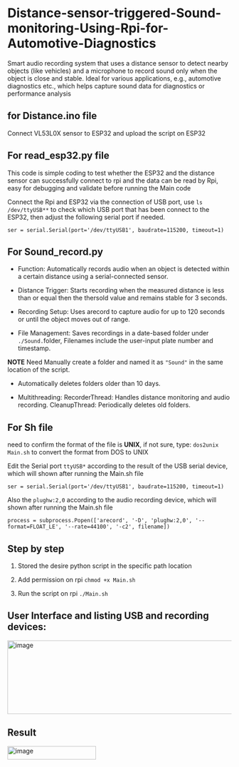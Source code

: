 # Distance-sensor-triggered-Sound-monitoring-Using-Rpi-for-Automotive-Diagnostics
Smart audio recording system that uses a distance sensor to detect nearby objects (like vehicles) and a microphone to record sound only when the object is close and stable.  Ideal for various applications, e.g.,  automotive diagnostics etc., which helps capture sound data for diagnostics or performance analysis

## for Distance.ino file
Connect VL53L0X sensor to ESP32 and upload the script on ESP32 

## For read_esp32.py file
This code is simple coding to test whether the ESP32 and the distance sensor can successfully connect to rpi and the data can be read by Rpi, easy for debugging and validate before running the Main code

Connect the Rpi and ESP32 via the connection of USB port, use `ls /dev/ttyUSB**` to check which USB port that has been connect to the ESP32, then adjust the following serial port if needed.
```
ser = serial.Serial(port='/dev/ttyUSB1', baudrate=115200, timeout=1)
```

## For Sound_record.py
- Function: Automatically records audio when an object is detected within a certain distance using a serial-connected sensor.

- Distance Trigger: Starts recording when the measured distance is less than or equal then the thersold value and remains stable for 3 seconds.

- Recording Setup: Uses arecord to capture audio for up to 120 seconds or until the object moves out of range.

- File Management: Saves recordings in a date-based folder under `./Sound.`folder, 
Filenames include the user-input plate number and timestamp.

**NOTE**
  Need Manually create a folder and named it as `"Sound"` in the same location of the script.
  
- Automatically deletes folders older than 10 days.

- Multithreading:
RecorderThread: Handles distance monitoring and audio recording.
CleanupThread: Periodically deletes old folders.

## For Sh file
need to confirm the format of the file is **UNIX**, if not sure, type:
`dos2unix Main.sh` to convert the format from DOS to UNIX

Edit the Serial port `ttyUSB*` according to the result of the USB serial device, which will shown after running the Main.sh file
```
ser = serial.Serial(port='/dev/ttyUSB1', baudrate=115200, timeout=1)
```

Also the `plughw:2,0` according to the audio recording device, which will shown after running the Main.sh file
```
process = subprocess.Popen(['arecord', '-D', 'plughw:2,0', '--format=FLOAT_LE', '--rate=44100', '-c2', filename])
```

## Step by step

 1. Stored the desire python script in the specific path location

 2. Add permission on rpi
`chmod +x Main.sh`

 3. Run the script on rpi
`./Main.sh`


## User Interface and listing USB and recording devices:
<img width="647" height="165" alt="image" src="https://github.com/user-attachments/assets/93ce1653-71ed-4edc-b0b3-2e3fc128a486" />

## Result
<img width="199" height="30" alt="image" src="https://github.com/user-attachments/assets/0d77a855-3018-4cb9-a58f-158063f4c4c8" />
